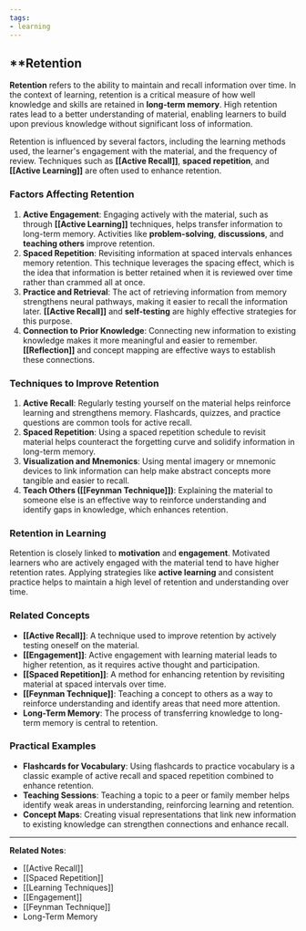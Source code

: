 ```yaml
---
tags:
- learning
---
```


## **Retention

**Retention** refers to the ability to maintain and recall information over time. In the context of learning, retention is a critical measure of how well knowledge and skills are retained in **long-term memory**. High retention rates lead to a better understanding of material, enabling learners to build upon previous knowledge without significant loss of information.

Retention is influenced by several factors, including the learning methods used, the learner's engagement with the material, and the frequency of review. Techniques such as **[[Active Recall]]**, **spaced repetition**, and **[[Active Learning]]** are often used to enhance retention.

### Factors Affecting Retention

1. **Active Engagement**: Engaging actively with the material, such as through **[[Active Learning]]** techniques, helps transfer information to long-term memory. Activities like **problem-solving**, **discussions**, and **teaching others** improve retention.
2. **Spaced Repetition**: Revisiting information at spaced intervals enhances memory retention. This technique leverages the spacing effect, which is the idea that information is better retained when it is reviewed over time rather than crammed all at once.
3. **Practice and Retrieval**: The act of retrieving information from memory strengthens neural pathways, making it easier to recall the information later. **[[Active Recall]]** and **self-testing** are highly effective strategies for this purpose.
4. **Connection to Prior Knowledge**: Connecting new information to existing knowledge makes it more meaningful and easier to remember. **[[Reflection]]** and concept mapping are effective ways to establish these connections.

### Techniques to Improve Retention

1. **Active Recall**: Regularly testing yourself on the material helps reinforce learning and strengthens memory. Flashcards, quizzes, and practice questions are common tools for active recall.
2. **Spaced Repetition**: Using a spaced repetition schedule to revisit material helps counteract the forgetting curve and solidify information in long-term memory.
3. **Visualization and Mnemonics**: Using mental imagery or mnemonic devices to link information can help make abstract concepts more tangible and easier to recall.
4. **Teach Others ([[Feynman Technique]])**: Explaining the material to someone else is an effective way to reinforce understanding and identify gaps in knowledge, which enhances retention.

### Retention in Learning

Retention is closely linked to **motivation** and **engagement**. Motivated learners who are actively engaged with the material tend to have higher retention rates. Applying strategies like **active learning** and consistent practice helps to maintain a high level of retention and understanding over time.

### Related Concepts

- **[[Active Recall]]**: A technique used to improve retention by actively testing oneself on the material.
- **[[Engagement]]**: Active engagement with learning material leads to higher retention, as it requires active thought and participation.
- **[[Spaced Repetition]]**: A method for enhancing retention by revisiting material at spaced intervals over time.
- **[[Feynman Technique]]**: Teaching a concept to others as a way to reinforce understanding and identify areas that need more attention.
- **Long-Term Memory**: The process of transferring knowledge to long-term memory is central to retention.

### Practical Examples

- **Flashcards for Vocabulary**: Using flashcards to practice vocabulary is a classic example of active recall and spaced repetition combined to enhance retention.
- **Teaching Sessions**: Teaching a topic to a peer or family member helps identify weak areas in understanding, reinforcing learning and retention.
- **Concept Maps**: Creating visual representations that link new information to existing knowledge can strengthen connections and enhance recall.

---

**Related Notes**:

- [[Active Recall]]
- [[Spaced Repetition]]
- [[Learning Techniques]]
- [[Engagement]]
- [[Feynman Technique]]
- Long-Term Memory